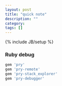 ```yaml
---
layout: post
title: "quick note"
description: ""
category: 
tags: []
---
```

{% include JB/setup %}

### Ruby debug

```ruby
gem 'pry'
gem 'pry-remote'
gem 'pry-stack_explorer'
gem 'pry-debugger'
```
